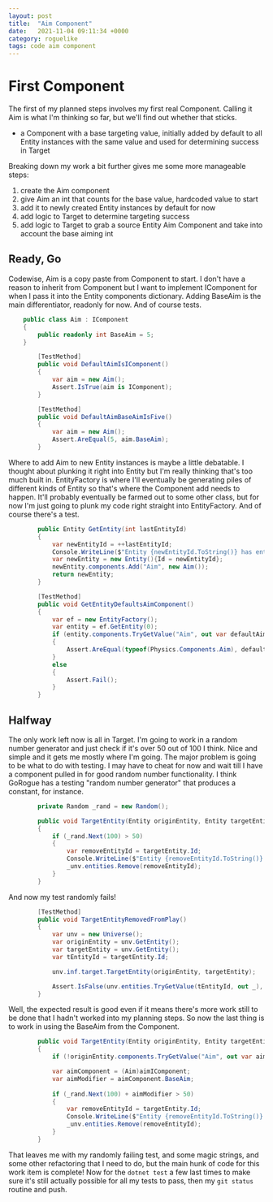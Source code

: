 ```yaml
---
layout: post
title:  "Aim Component"
date:   2021-11-04 09:11:34 +0000
category: roguelike
tags: code aim component
---
```


# First Component
The first of my planned steps involves my first real Component. Calling it Aim is what I'm thinking so far, but we'll find out whether that sticks.  

- a Component with a base targeting value, initially added by default to all Entity instances with the same value and used for determining success in Target

Breaking down my work a bit further gives me some more manageable steps:

1. create the Aim component
1. give Aim an int that counts for the base value, hardcoded value to start
1. add it to newly created Entity instances by default for now
1. add logic to Target to determine targeting success
1. add logic to Target to grab a source Entity Aim Component and take into account the base aiming int

## Ready, Go
Codewise, Aim is a copy paste from Component to start. I don't have a reason to inherit from Component but I want to implement IComponent for when I pass it into the Entity components dictionary. Adding BaseAim is the main differentiator, readonly for now. And of course tests.  

``` csharp
    public class Aim : IComponent
    {
        public readonly int BaseAim = 5;
    }

        [TestMethod]
        public void DefaultAimIsIComponent()
        {
            var aim = new Aim();
            Assert.IsTrue(aim is IComponent);
        }

        [TestMethod]
        public void DefaultAimBaseAimIsFive()
        {
            var aim = new Aim();
            Assert.AreEqual(5, aim.BaseAim);
        }
```

Where to add Aim to new Entity instances is maybe a little debatable. I thought about plunking it right into Entity but I'm really thinking that's too much built in. EntityFactory is where I'll eventually be generating piles of different kinds of Entity so that's where the Component add needs to happen. It'll probably eventually be farmed out to some other class, but for now I'm just going to plunk my code right straight into EntityFactory. And of course there's a test.  

``` csharp
        public Entity GetEntity(int lastEntityId)
        {
            var newEntityId = ++lastEntityId;
            Console.WriteLine($"Entity {newEntityId.ToString()} has entered play!");
            var newEntity = new Entity(){Id = newEntityId};
            newEntity.components.Add("Aim", new Aim());
            return newEntity;
        }

        [TestMethod]
        public void GetEntityDefaultsAimComponent()
        {
            var ef = new EntityFactory();
            var entity = ef.GetEntity(0);
            if (entity.components.TryGetValue("Aim", out var defaultAim))
            {
                Assert.AreEqual(typeof(Physics.Components.Aim), defaultAim.GetType());
            }
            else
            {
                Assert.Fail();
            }
        }
```

## Halfway
The only work left now is all in Target. I'm going to work in a random number generator and just check if it's over 50 out of 100 I think. Nice and simple and it gets me mostly where I'm going. The major problem is going to be what to do with testing. I may have to cheat for now and wait till I have a component pulled in for good random number functionality. I think GoRogue has a testing "random number generator" that produces a constant, for instance.  

``` csharp
        private Random _rand = new Random();

        public void TargetEntity(Entity originEntity, Entity targetEntity)
        {
            if (_rand.Next(100) > 50)
            {
                var removeEntityId = targetEntity.Id;
                Console.WriteLine($"Entity {removeEntityId.ToString()} has been removed from play!");
                _unv.entities.Remove(removeEntityId);
            }
        }
```

And now my test randomly fails!  

``` csharp
        [TestMethod]
        public void TargetEntityRemovedFromPlay()
        {
            var unv = new Universe();
            var originEntity = unv.GetEntity();
            var targetEntity = unv.GetEntity();
            var tEntityId = targetEntity.Id;

            unv.inf.target.TargetEntity(originEntity, targetEntity);

            Assert.IsFalse(unv.entities.TryGetValue(tEntityId, out _), "Targeted Entity still exists.");
        }
```

Well, the expected result is good even if it means there's more work still to be done that I hadn't worked into my planning steps. So now the last thing is to work in using the BaseAim from the Component.  

``` csharp
        public void TargetEntity(Entity originEntity, Entity targetEntity)
        {
            if (!originEntity.components.TryGetValue("Aim", out var aimIComponent)) return;

            var aimComponent = (Aim)aimIComponent;
            var aimModifier = aimComponent.BaseAim;
            
            if (_rand.Next(100) + aimModifier > 50)
            {
                var removeEntityId = targetEntity.Id;
                Console.WriteLine($"Entity {removeEntityId.ToString()} has been removed from play!");
                _unv.entities.Remove(removeEntityId);
            }
        }
```

That leaves me with my randomly failing test, and some magic strings, and some other refactoring that I need to do, but the main hunk of code for this work item is complete! Now for the ```dotnet test``` a few last times to make sure it's still actually possible for all my tests to pass, then my ```git status``` routine and push.  